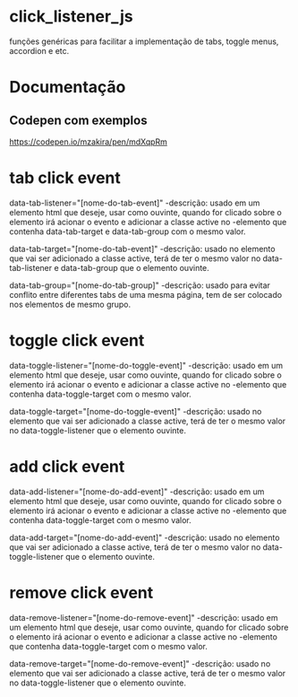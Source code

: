 # click_listener_js
funções genéricas para facilitar a implementação de tabs, toggle menus, accordion e etc.

# Documentação

## Codepen com exemplos
https://codepen.io/mzakira/pen/mdXqpRm

# tab click event

data-tab-listener="[nome-do-tab-event]"
-descrição: usado em um elemento html que deseje, usar como ouvinte, quando for clicado sobre o elemento irá acionar o evento e adicionar a classe active no -elemento que contenha data-tab-target e data-tab-group com o mesmo valor.

data-tab-target="[nome-do-tab-event]"
-descrição: usado no elemento que vai ser adicionado a classe active, terá de ter o mesmo valor no data-tab-listener e data-tab-group que o elemento ouvinte.

data-tab-group="[nome-do-tab-group]"
-descrição: usado para evitar conflito entre diferentes tabs de uma mesma página, tem de ser colocado nos elementos de mesmo grupo.

# toggle click event

data-toggle-listener="[nome-do-toggle-event]"
-descrição: usado em um elemento html que deseje, usar como ouvinte, quando for clicado sobre o elemento irá acionar o evento e adicionar a classe active no -elemento que contenha data-toggle-target com o mesmo valor.

data-toggle-target="[nome-do-toggle-event]"
-descrição: usado no elemento que vai ser adicionado a classe active, terá de ter o mesmo valor no data-toggle-listener que o elemento ouvinte.

# add click event

data-add-listener="[nome-do-add-event]"
-descrição: usado em um elemento html que deseje, usar como ouvinte, quando for clicado sobre o elemento irá acionar o evento e adicionar a classe active no -elemento que contenha data-toggle-target com o mesmo valor.

data-add-target="[nome-do-add-event]"
-descrição: usado no elemento que vai ser adicionado a classe active, terá de ter o mesmo valor no data-toggle-listener que o elemento ouvinte.

# remove click event

data-remove-listener="[nome-do-remove-event]"
-descrição: usado em um elemento html que deseje, usar como ouvinte, quando for clicado sobre o elemento irá acionar o evento e adicionar a classe active no -elemento que contenha data-toggle-target com o mesmo valor.

data-remove-target="[nome-do-remove-event]"
-descrição: usado no elemento que vai ser adicionado a classe active, terá de ter o mesmo valor no data-toggle-listener que o elemento ouvinte.
